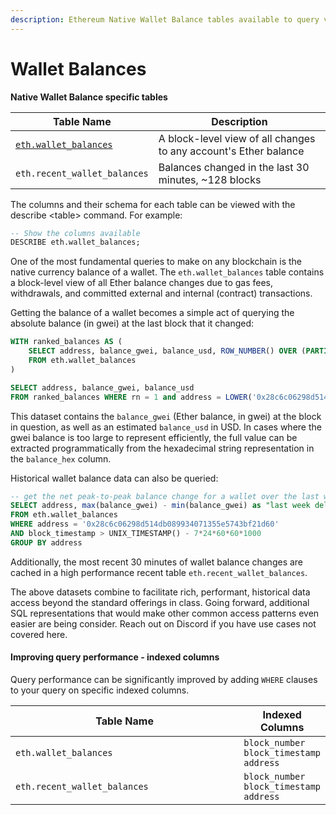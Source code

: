 ```yaml
---
description: Ethereum Native Wallet Balance tables available to query via SQL
---
```


# Wallet Balances

**Native Wallet Balance specific tables**

| Table Name                                       | Description                                                      |
| ------------------------------------------------ | ---------------------------------------------------------------- |
| [`eth.wallet_balances`](eth.wallet\_balances.md) | A block-level view of all changes to any account's Ether balance |
| `eth.recent_wallet_balances`                     | Balances changed in the last 30 minutes, \~128 blocks            |

The columns and their schema for each table can be viewed with the describe \<table> command. For example:

```sql
-- Show the columns available
DESCRIBE eth.wallet_balances;
```

One of the most fundamental queries to make on any blockchain is the native currency balance of a wallet. The `eth.wallet_balances` table contains a block-level view of all Ether balance changes due to gas fees, withdrawals, and committed external and internal (contract) transactions.

Getting the balance of a wallet becomes a simple act of querying the absolute balance (in gwei) at the last block that it changed:

```sql
WITH ranked_balances AS (
    SELECT address, balance_gwei, balance_usd, ROW_NUMBER() OVER (PARTITION BY address ORDER BY block_number DESC) AS rn
    FROM eth.wallet_balances
)

SELECT address, balance_gwei, balance_usd
FROM ranked_balances WHERE rn = 1 and address = LOWER('0x28c6c06298d514db089934071355e5743bf21d60')
```

This dataset contains the `balance_gwei` (Ether balance, in gwei) at the block in question, as well as an estimated `balance_usd` in USD. In cases where the gwei balance is too large to represent efficiently, the full value can be extracted programmatically from the hexadecimal string representation in the `balance_hex` column.

Historical wallet balance data can also be queried:

```sql
-- get the net peak-to-peak balance change for a wallet over the last week
SELECT address, max(balance_gwei) - min(balance_gwei) as "last week delta (gwei)", max(balance_usd) - min(balance_usd) as "last week delta (USD)"
FROM eth.wallet_balances
WHERE address = '0x28c6c06298d514db089934071355e5743bf21d60'
AND block_timestamp > UNIX_TIMESTAMP() - 7*24*60*60*1000
GROUP BY address
```

Additionally, the most recent 30 minutes of wallet balance changes are cached in a high performance recent table `eth.recent_wallet_balances`.

The above datasets combine to facilitate rich, performant, historical data access beyond the standard offerings in class. Going forward, additional SQL representations that would make other common access patterns even easier are being consider. Reach out on Discord if you have use cases not covered here.

#### Improving query performance - indexed columns

Query performance can be significantly improved by adding `WHERE` clauses to your query on specific indexed columns.

<table><thead><tr><th width="398">Table Name</th><th>Indexed Columns</th></tr></thead><tbody><tr><td><code>eth.wallet_balances</code></td><td><code>block_number</code> <code>block_timestamp</code> <code>address</code></td></tr><tr><td><code>eth.recent_wallet_balances</code></td><td><code>block_number</code> <code>block_timestamp</code> <code>address</code></td></tr></tbody></table>
